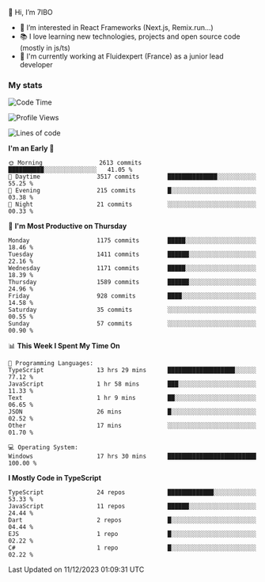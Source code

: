👋 Hi, I’m 7IBO

- 👀 I’m interested in React Frameworks (Next.js, Remix.run...)
- 📚 I love learning new technologies, projects and open source code (mostly in js/ts)
- 💼 I'm currently working at Fluidexpert (France) as a junior lead developer

### My stats
<!--START_SECTION:waka-->
![Code Time](http://img.shields.io/badge/Code%20Time-350%20hrs%2056%20mins-blue)

![Profile Views](http://img.shields.io/badge/Profile%20Views-0-blue)

![Lines of code](https://img.shields.io/badge/From%20Hello%20World%20I%27ve%20Written-7.4%20million%20lines%20of%20code-blue)

**I'm an Early 🐤** 

```text
🌞 Morning                2613 commits        ██████████░░░░░░░░░░░░░░░   41.05 % 
🌆 Daytime                3517 commits        ██████████████░░░░░░░░░░░   55.25 % 
🌃 Evening                215 commits         █░░░░░░░░░░░░░░░░░░░░░░░░   03.38 % 
🌙 Night                  21 commits          ░░░░░░░░░░░░░░░░░░░░░░░░░   00.33 % 
```
📅 **I'm Most Productive on Thursday** 

```text
Monday                   1175 commits        █████░░░░░░░░░░░░░░░░░░░░   18.46 % 
Tuesday                  1411 commits        ██████░░░░░░░░░░░░░░░░░░░   22.16 % 
Wednesday                1171 commits        █████░░░░░░░░░░░░░░░░░░░░   18.39 % 
Thursday                 1589 commits        ██████░░░░░░░░░░░░░░░░░░░   24.96 % 
Friday                   928 commits         ████░░░░░░░░░░░░░░░░░░░░░   14.58 % 
Saturday                 35 commits          ░░░░░░░░░░░░░░░░░░░░░░░░░   00.55 % 
Sunday                   57 commits          ░░░░░░░░░░░░░░░░░░░░░░░░░   00.90 % 
```


📊 **This Week I Spent My Time On** 

```text
💬 Programming Languages: 
TypeScript               13 hrs 29 mins      ███████████████████░░░░░░   77.12 % 
JavaScript               1 hr 58 mins        ███░░░░░░░░░░░░░░░░░░░░░░   11.33 % 
Text                     1 hr 9 mins         ██░░░░░░░░░░░░░░░░░░░░░░░   06.65 % 
JSON                     26 mins             █░░░░░░░░░░░░░░░░░░░░░░░░   02.52 % 
Other                    17 mins             ░░░░░░░░░░░░░░░░░░░░░░░░░   01.70 % 

💻 Operating System: 
Windows                  17 hrs 30 mins      █████████████████████████   100.00 % 
```

**I Mostly Code in TypeScript** 

```text
TypeScript               24 repos            █████████████░░░░░░░░░░░░   53.33 % 
JavaScript               11 repos            ██████░░░░░░░░░░░░░░░░░░░   24.44 % 
Dart                     2 repos             █░░░░░░░░░░░░░░░░░░░░░░░░   04.44 % 
EJS                      1 repo              █░░░░░░░░░░░░░░░░░░░░░░░░   02.22 % 
C#                       1 repo              █░░░░░░░░░░░░░░░░░░░░░░░░   02.22 % 
```




 Last Updated on 11/12/2023 01:09:31 UTC
<!--END_SECTION:waka-->
